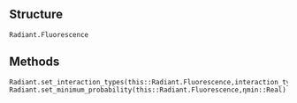 ## Structure
```@docs
Radiant.Fluorescence
```

## Methods
```@docs
Radiant.set_interaction_types(this::Radiant.Fluorescence,interaction_types::Dict{Tuple{String,String},Vector{String}})
Radiant.set_minimum_probability(this::Radiant.Fluorescence,ηmin::Real)
```